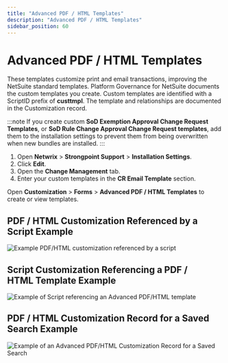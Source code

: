 ```yaml
---
title: "Advanced PDF / HTML Templates"
description: "Advanced PDF / HTML Templates"
sidebar_position: 60
---
```


# Advanced PDF / HTML Templates

These templates customize print and email transactions, improving the NetSuite standard templates.
Platform Governance for NetSuite documents the custom templates you create. Custom templates are
identified with a ScriptID prefix of **custtmpl**. The template and relationships are documented in
the Customization record.

:::note
If you create custom **SoD Exemption Approval Change Request Templates**, or **SoD Rule Change
Approval Change Request templates**, add them to the installation settings to prevent them from
being overwritten when new bundles are installed.
:::

1. Open **Netwrix** > **Strongpoint Support** > **Installation Settings**.
2. Click **Edit**.
3. Open the **Change Management** tab.
4. Enter your custom templates in the **CR Email Template** section.

Open **Customization** > **Forms** > **Advanced PDF / HTML Templates** to create or view templates.

## PDF / HTML Customization Referenced by a Script Example

![Example PDF/HTML customization referenced by a script](/images/platgovnetsuite/customizations/pdf-html_template.webp)

## Script Customization Referencing a PDF / HTML Template Example

![Example of Script referencing an Advanced PDF/HTML template](/images/platgovnetsuite/customizations/pdf-html_template2.webp)

## PDF / HTML Customization Record for a Saved Search Example

![Example of an Advanced PDF/HTML Customization Record for a Saved Search](/images/platgovnetsuite/customizations/pdf-html_template3.webp)
